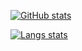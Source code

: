 [![GitHub stats](https://https://github-readme-stats-kappa-six-62.vercel.app/api?username=4l1fe&&custom_title=General%20stats&include_all_commits=true&count_private=true&show_icons=true&theme=vue&disable_animations=true)](https://github.com/4l1fe)

[![Langs stats](https://https://github-readme-stats-kappa-six-62.vercel.app/api/top-langs/?username=4l1fe&custom_title=Languages%20usage&layout=compact&hide=html,css,coffeescript&langs_count=10&theme=vue)](https://github.com/4l1fe)
